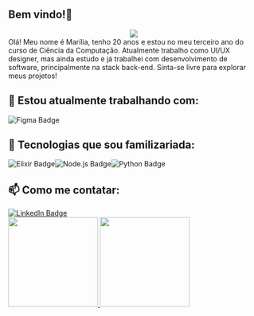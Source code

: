 ## Bem vindo!👋
<div align="center"><img src="https://64.media.tumblr.com/c70e8fcdf61a132a873f99db163896a2/tumblr_o48ggtdpJA1sfmahro1_400.gifv"/></div>
Olá! Meu nome é Marília, tenho 20 anos e estou no meu terceiro ano do curso de Ciência da Computação. Atualmente trabalho como UI/UX designer, mas ainda estudo e já trabalhei com desenvolvimento de software, principalmente na stack back-end. Sinta-se livre para explorar meus projetos!

## 🔭 Estou atualmente trabalhando com:
<img src="https://img.shields.io/badge/Figma-orange?style=for-the-badge&logo=figma&logoColor=white" alt="Figma Badge"/>

## 🤔 Tecnologias que sou familizariada:

<img src="https://img.shields.io/badge/Elixir-purple?style=for-the-badge&logo=elixir&logoColor=white" alt="Elixir Badge"/><img src="https://img.shields.io/badge/Node.js-green?style=for-the-badge&logo=node.js&logoColor=white" alt="Node.js Badge"/><img src="https://img.shields.io/badge/Python-blue?style=for-the-badge&logo=python&logoColor=white" alt="Python Badge"/>

## 📫 Como me contatar:
<div id="badges">
  <a href="https://www.linkedin.com/in/mariliarbarbosa/"><img src="https://img.shields.io/badge/LinkedIn-blue?style=for-the-badge&logo=linkedin&logoColor=white" alt="LinkedIn Badge"/></a>
</div>

<div>
<a href="https://github.com/mariliabarbosa">
<img height="180em" src="https://github-readme-stats.vercel.app/api/top-langs/?username=mariliabarbosa&layout=compact&langs_count=7&theme=dracula"/>
<img height="180em" src="https://github-readme-stats.vercel.app/api?username=mariliabarbosa&show_icons=true&theme=dracula&include_all_commits=true&count_private=true"/>
</div>
